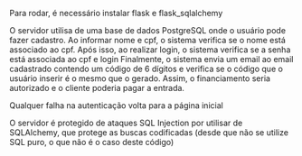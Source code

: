 Para rodar, é necessário instalar flask e flask_sqlalchemy

O servidor utilisa de uma base de dados PostgreSQL onde o usuário pode fazer cadastro.
Ao informar nome e cpf, o sistema verifica se o nome está associado ao cpf. 
Após isso, ao realizar login, o sistema verifica se a senha está associada ao cpf e login
Finalmente, o sistema envia um email ao email cadastrado contendo um código de 6 dígitos
e verifica se o código que o usuário inserir é o mesmo que o gerado. Assim, o financiamento
seria autorizado e o cliente poderia pagar a entrada.

Qualquer falha na autenticação volta para a página inicial

O servidor é protegido de ataques SQL Injection por utilisar de SQLAlchemy, que protege
as buscas codificadas (desde que não se utilize SQL puro, o que não é o caso deste código)
